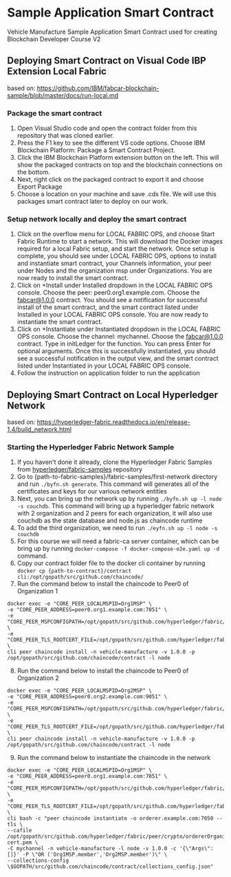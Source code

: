 # Sample Application Smart Contract
Vehicle Manufacture Sample Application Smart Contract used for creating Blockchain Developer Course V2 

## Deploying Smart Contract on Visual Code IBP Extension Local Fabric
based on: https://github.com/IBM/fabcar-blockchain-sample/blob/master/docs/run-local.md
### Package the smart contract
1. Open Visual Studio code and open the contract folder from this repository that was cloned earlier.
2. Press the F1 key to see the different VS code options. Choose IBM Blockchain Platform: Package a Smart Contract Project.
3. Click the IBM Blockchain Platform extension button on the left. This will show the packaged contracts on top and the blockchain connections on the bottom.
4. Next, right click on the packaged contract to export it and choose Export Package
5. Choose a location on your machine and save .cds file. We will use this packages smart contract later to deploy on our work.
### Setup network locally and deploy the smart contract
1. Click on the overflow menu for LOCAL FABRIC OPS, and choose Start Fabric Runtime to start a network. This will download the Docker images required for a local Fabric setup, and start the network. Once setup is complete, you should see under LOCAL FABRIC OPS, options to install and instantiate smart contract, your Channels information, your peer under Nodes and the organization msp under Organizations. You are now ready to install the smart contract.
2. Click on +Install under Installed dropdown in the LOCAL FABRIC OPS console. Choose the peer: peer0.org1.example.com. Choose the fabcar@1.0.0 contract. You should see a notification for successful install of the smart contract, and the smart contract listed under Installed in your LOCAL FABRIC OPS console. You are now ready to instantiate the smart contract.
3. Click on +Instantiate under Instantiated dropdown in the LOCAL FABRIC OPS console. Choose the channel: mychannel. Choose the fabcar@1.0.0 contract. Type in initLedger for the function. You can press Enter for optional arguments. Once this is successfully instantiated, you should see a successful notification in the output view, and the smart contract listed under Instantiated in your LOCAL FABRIC OPS console.
4. Follow the instruction on application folder to run the application

## Deploying Smart Contract on Local Hyperledger Network
based on: https://hyperledger-fabric.readthedocs.io/en/release-1.4/build_network.html
### Starting the Hyperledger Fabric Network Sample
1. If you haven't done it already, clone the Hyperledger Fabric Samples from [hyperledger/fabric-samples](https://github.com/hyperledger/fabric-samples) repository
2. Go to {path-to-fabric-samples}/fabric-samples/first-network directory and run `./byfn.sh generate`. This command will generates all of the certificates and keys for our various network entities
3. Next, you can bring up the network up by running `./byfn.sh up -l node -s couchdb`. This command will bring up a hyperledger fabric network with 2 organization and 2 peers for each organization, it will also use couchdb as the state database and node.js as chaincode runtime
4. To add the third organization, we need to run `./eyfn.sh up -l node -s couchdb`
5. For this course we will need a fabric-ca server container, which can be bring up by running `docker-compose -f docker-compose-e2e.yaml up -d` command.
6. Copy our contract folder file to the docker cli container by running `docker cp {path-to-contract}/contract cli:/opt/gopath/src/github.com/chaincode/`
7. Run the command below to install the chaincode to Peer0 of Organization 1
```
docker exec -e "CORE_PEER_LOCALMSPID=Org1MSP" \
-e "CORE_PEER_ADDRESS=peer0.org1.example.com:7051" \
-e "CORE_PEER_MSPCONFIGPATH=/opt/gopath/src/github.com/hyperledger/fabric/peer/crypto/peerOrganizations/org1.example.com/users/Admin@org1.example.com/msp" \
-e "CORE_PEER_TLS_ROOTCERT_FILE=/opt/gopath/src/github.com/hyperledger/fabric/peer/crypto/peerOrganizations/org1.example.com/peers/peer0.org1.example.com/tls/ca.crt" \
cli peer chaincode install -n vehicle-manufacture -v 1.0.0 -p /opt/gopath/src/github.com/chaincode/contract -l node
```
8. Run the command below to install the chaincode to Peer0 of Organization 2
```
docker exec -e "CORE_PEER_LOCALMSPID=Org2MSP" \
-e "CORE_PEER_ADDRESS=peer0.org2.example.com:9051" \
-e "CORE_PEER_MSPCONFIGPATH=/opt/gopath/src/github.com/hyperledger/fabric/peer/crypto/peerOrganizations/org2.example.com/users/Admin@org2.example.com/msp" \
-e "CORE_PEER_TLS_ROOTCERT_FILE=/opt/gopath/src/github.com/hyperledger/fabric/peer/crypto/peerOrganizations/org2.example.com/peers/peer0.org2.example.com/tls/ca.crt" \
cli peer chaincode install -n vehicle-manufacture -v 1.0.0 -p /opt/gopath/src/github.com/chaincode/contract -l node
```
9. Run the command below to instantiate the chaincode in the network
```
docker exec -e "CORE_PEER_LOCALMSPID=Org1MSP" \
-e "CORE_PEER_ADDRESS=peer0.org1.example.com:7051" \
-e "CORE_PEER_MSPCONFIGPATH=/opt/gopath/src/github.com/hyperledger/fabric/peer/crypto/peerOrganizations/org1.example.com/users/Admin@org1.example.com/msp" \
-e "CORE_PEER_TLS_ROOTCERT_FILE=/opt/gopath/src/github.com/hyperledger/fabric/peer/crypto/peerOrganizations/org1.example.com/peers/peer0.org1.example.com/tls/ca.crt" \
cli bash -c "peer chaincode instantiate -o orderer.example.com:7050 --tls \
--cafile /opt/gopath/src/github.com/hyperledger/fabric/peer/crypto/ordererOrganizations/example.com/orderers/orderer.example.com/msp/tlscacerts/tlsca.example.com-cert.pem \
-C mychannel -n vehicle-manufacture -l node -v 1.0.0 -c '{\"Args\":[]}' -P \"OR ('Org1MSP.member','Org2MSP.member')\" \
--collections-config \$GOPATH/src/github.com/chaincode/contract/collections_config.json"
```